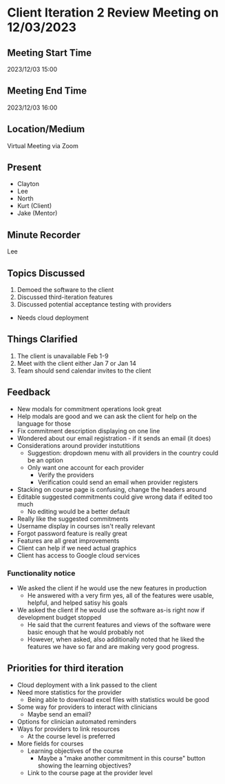 # Client Iteration 2 Review Meeting on 12/03/2023

## Meeting Start Time

2023/12/03 15:00

## Meeting End Time

2023/12/03 16:00

## Location/Medium

Virtual Meeting via Zoom

## Present

- Clayton
- Lee
- North
- Kurt (Client)
- Jake (Mentor)

## Minute Recorder

Lee

## Topics Discussed

1. Demoed the software to the client
2. Discussed third-iteration features
3. Discussed potential acceptance testing with providers
  - Needs cloud deployment

## Things Clarified

1. The client is unavailable Feb 1-9
2. Meet with the client either Jan 7 or Jan 14
3. Team should send calendar invites to the client

## Feedback


- New modals for commitment operations look great
- Help modals are good and we can ask the client for help on the language
for those
- Fix commitment description displaying on one line
- Wondered about our email registration - if it sends an email (it does)
- Considerations around provider instutitions
  - Suggestion: dropdown menu with all providers in the country could be an option
  - Only want one account for each provider
    - Verify the providers
    - Verification could send an email when provider registers
- Stacking on course page is confusing, change the headers around
- Editable suggested commitments could give wrong data if edited too much
  - No editing would be a better default
- Really like the suggested commitments
- Username display in courses isn't really relevant
- Forgot password feature is really great
- Features are all great improvements
- Client can help if we need actual graphics
- Client has access to Google cloud services

### Functionality notice

- We asked the client if he would use the new features in production
  - He answered with a very firm yes, all of the features were usable, helpful,
  and helped satisy his goals 
- We asked the client if he would use the software as-is right now if
development budget stopped
  - He said that the current features and views of the software were basic
  enough that he would probably not
  - However, when asked, also additionally noted that he liked the features we
  have so far and are making very good progress.
    


## Priorities for third iteration

- Cloud deployment with a link passed to the client
- Need more statistics for the provider 
  - Being able to download excel files with statistics would be good
- Some way for providers to interact with clinicians
  - Maybe send an email?
- Options for clinician automated reminders
- Ways for providers to link resources
  - At the course level is preferred
- More fields for courses 
  - Learning objectives of the course
    - Maybe a "make another commitment in this course" button showing
    the learning objectives?
  - Link to the course page at the provider level
  
